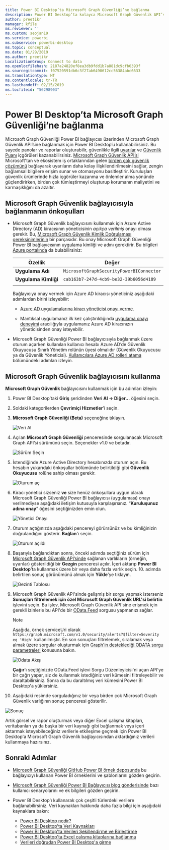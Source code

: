 ```yaml
---
title: Power BI Desktop’ta Microsoft Graph Güvenliği’ne bağlanma
description: Power BI Desktop’ta kolayca Microsoft Graph Güvenlik API’sine bağlanma
author: preetikr
manager: kfile
ms.reviewer: ''
ms.custom: seojan19
ms.service: powerbi
ms.subservice: powerbi-desktop
ms.topic: conceptual
ms.date: 01/29/2019
ms.author: preetikr
LocalizationGroup: Connect to data
ms.openlocfilehash: 2187a24820ef8ea3db9fdd1b7a881dc9cfb6393f
ms.sourcegitcommit: f07520591db6c3f27ab6490612cc56384abc6633
ms.translationtype: HT
ms.contentlocale: tr-TR
ms.lasthandoff: 02/15/2019
ms.locfileid: "56298903"
---
```

# <a name="connect-to-microsoft-graph-security-in-power-bi-desktop"></a>Power BI Desktop’ta Microsoft Graph Güvenliği’ne bağlanma

Microsoft Graph Güvenliği Power BI bağlayıcısı üzerinden Microsoft Graph Güvenlik API’sine bağlanmak için Power BI Desktop’u kullanabilirsiniz. Bu sayede panolar ve raporlar oluşturabilir, güvenlikle ilgili [uyarılar](https://docs.microsoft.com/graph/api/resources/alert?view=graph-rest-1.0) ve [Güvenlik Puanı](https://docs.microsoft.com/graph/api/resources/securescores?view=graph-rest-beta) içgörüleri kazanabilirsiniz. [Microsoft Graph Güvenlik API’si](https://aka.ms/graphsecuritydocs) Microsoft'tan ve ekosistem iş ortaklarından gelen [birden çok güvenlik çözümünü](https://aka.ms/graphsecurityalerts) bağlayarak uyarıların daha kolay ilişkilendirilmesini sağlar, zengin bağlamsal bilgilere erişim sunar ve otomasyonu basitleştirir. Kuruluşları güvenlik ürünlerinde hızla içgörüler kazanma ve önlemler alma yönünde güçlendirirken, birden çok tümleştirmeyi oluşturup korumanın maliyetini ve karmaşıklığını da azaltır.

## <a name="prerequisites-to-connect-with-the-microsoft-graph-security-connector"></a>Microsoft Graph Güvenlik bağlayıcısıyla bağlanmanın önkoşulları

* Microsoft Graph Güvenlik bağlayıcısını kullanmak için Azure Active Directory (AD) kiracısının yöneticisinin *açıkça verilmiş* onayı olması gerekir. Bu, [Microsoft Graph Güvenlik Kimlik Doğrulaması gereksinimlerinin](https://aka.ms/graphsecurityauth) bir parçasıdır. Bu onay Microsoft Graph Güvenliği Power BI bağlayıcısının uygulama kimliği ve adını gerektirir. Bu bilgileri [Azure portalında](https://portal.azure.com) da bulabilirsiniz:

   | Özellik | Değer |
   |----------|-------|
   | **Uygulama Adı** | `MicrosoftGraphSecurityPowerBIConnector` |
   | **Uygulama Kimliği** | `cab163b7-247d-4cb9-be32-39b6056d4189` |
   |||

   Bağlayıcıya onay vermek için Azure AD kiracısı yöneticiniz aşağıdaki adımlardan birini izleyebilir:

   * [Azure AD uygulamalarına kiracı yöneticisi onayı verme](https://docs.microsoft.com/azure/active-directory/develop/v2-permissions-and-consent).

   * Mantıksal uygulamanız ilk kez çalıştırıldığında [uygulama onayı deneyimi](https://docs.microsoft.com/azure/active-directory/develop/application-consent-experience) aracılığıyla uygulamanız Azure AD kiracınızın yöneticisinden onay isteyebilir.
   
* Microsoft Graph Güvenliği Power BI bağlayıcısıyla bağlanmak üzere oturum açarken kullanılan kullanıcı hesabı Azure AD’de Güvenlik Okuyucusu Sınırlı Yönetim rolünün üyesi olmalıdır (Güvenlik Okuyucusu ya da Güvenlik Yöneticisi). [Kullanıcılara Azure AD rolleri atama](https://docs.microsoft.com/graph/security-authorization#assign-azure-ad-roles-to-users) bölümündeki adımları izleyin. 

## <a name="using-the-microsoft-graph-security-connector"></a>Microsoft Graph Güvenlik bağlayıcısını kullanma

**Microsoft Graph Güvenlik** bağlayıcısını kullanmak için bu adımları izleyin:

1. Power BI Desktop’taki **Giriş** şeridinden **Veri Al -> Diğer...** öğesini seçin.
2. Soldaki kategorilerden **Çevrimiçi Hizmetler**’i seçin.
3. **Microsoft Graph Güvenliği (Beta)** seçeneğine tıklayın.

    ![Veri Al](media/desktop-connect-graph-security/GetData.PNG)
    
4. Açılan **Microsoft Graph Güvenliği** penceresinde sorgulanacak Microsoft Graph API’si sürümünü seçin. Seçenekler v1.0 ve betadır.

    ![Sürüm Seçin](media/desktop-connect-graph-security/selectVersion.PNG)
    
5. İstendiğinde Azure Active Directory hesabınızda oturum açın. Bu hesabın yukarıdaki önkoşullar bölümünde belirtildiği gibi **Güvenlik Okuyucusu** rolüne sahip olması gerekir.

    ![Oturum aç](media/desktop-connect-graph-security/SignIn.PNG)
    
6. Kiracı yönetici sizseniz **ve** size henüz önkoşullara uygun olarak Microsoft Graph Güvenliği Power BI bağlayıcısı (uygulaması) onayı verilmediyse aşağıdaki iletişim kutusuyla karşılaşırsınız. “**Kuruluşunuz adına onay**” öğesini seçtiğinizden emin olun.

    ![Yönetici Onayı](media/desktop-connect-graph-security/AdminConsent.PNG)
    
7. Oturum açtığınızda aşağıdaki pencereyi görürsünüz ve bu kimliğinizin doğrulandığını gösterir. **Bağlan**'ı seçin.

    ![Oturum açıldı](media/desktop-connect-graph-security/SignedIn.PNG)
    
8. Başarıyla bağlandıktan sonra, önceki adımda seçtiğiniz sürüm için [Microsoft Graph Güvenlik API’sinde](https://aka.ms/graphsecuritydocs) sağlanan varlıkların (örneğin, uyarılar) gösterildiği bir **Gezgin** penceresi açılır. İçeri aktarıp **Power BI Desktop**’ta kullanmak üzere bir veya daha fazla varlık seçin. 10. adımda belirtilen sonuç görünümünü almak için **Yükle**’ye tıklayın.

   ![Gezinti Tablosu](media/desktop-connect-graph-security/NavTable.PNG)
    
9. Microsoft Graph Güvenlik API'sinde gelişmiş bir sorgu yapmak isterseniz **Sonuçları filtrelemek için özel Microsoft Graph Güvenlik URL'si belirtin** işlevini seçin. Bu işlev, Microsoft Graph Güvenlik API'sine erişmek için gerekli izinlerle bu API'de bir [OData.Feed](https://docs.microsoft.com/power-bi/desktop-connect-odata) sorgusu yapmanızı sağlar.

   > [!NOTE]
   > Aşağıda, örnek serviceUri olarak `https://graph.microsoft.com/v1.0/security/alerts?$filter=Severity eq 'High'` kullanılmıştır. En son sonuçları filtrelemek, sıralamak veya almak üzere sorgular oluşturmak için [Graph'in desteklediği ODATA sorgu parametreleri](https://docs.microsoft.com/graph/query-parameters) konusuna bakın.

   ![Odata Akışı](media/desktop-connect-graph-security/ODataFeed.PNG)
    
   **Çağır**'ı seçtiğinizde OData.Feed işlevi Sorgu Düzenleyicisi'ni açan API'ye bir çağrı yapar, siz de kullanmak istediğiniz veri kümesini filtreleyebilir ve daraltabilirsiniz. Sonra da bu daraltılmış veri kümesini Power BI Desktop'a yüklersiniz.

10. Aşağıdaki resimde sorguladığınız bir veya birden çok Microsoft Graph Güvenlik varlığının sonuç penceresi gösterilir.

   ![Sonuç](media/desktop-connect-graph-security/Result.PNG)
    

Artık görsel ve rapor oluşturmak veya diğer Excel çalışma kitapları, veritabanları ya da başka bir veri kaynağı gibi bağlanmak veya içeri aktarmak isteyebileceğiniz verilerle etkileşime geçmek için Power BI Desktop'a Microsoft Graph Güvenlik bağlayıcısından aktardığınız verileri kullanmaya hazırsınız.

## <a name="next-steps"></a>Sonraki Adımlar
* [Microsoft Graph Güvenliği GitHub Power BI örnek deposunda](https://aka.ms/graphsecuritypowerbiconnectorsamples) bu bağlayıcıyı kullanan Power BI örneklerini ve şablonlarını gözden geçirin.

* [Microsoft Graph Güvenliği Power BI Bağlayıcısı blog gönderisinde](https://aka.ms/graphsecuritypowerbiconnectorblogpost) bazı kullanıcı senaryolarını ve ek bilgileri gözden geçirin.

* Power BI Desktop'ı kullanarak çok çeşitli türlerdeki verilere bağlanabilirsiniz. Veri kaynakları hakkında daha fazla bilgi için aşağıdaki kaynaklara bakın:

    * [Power BI Desktop nedir?](desktop-what-is-desktop.md)
    * [Power BI Desktop'ta Veri Kaynakları](desktop-data-sources.md)
    * [Power BI Desktop'ta Verileri Şekillendirme ve Birleştirme](desktop-shape-and-combine-data.md)
    * [Power BI Desktop'ta Excel çalışma kitaplarına bağlanma](desktop-connect-excel.md)
    * [Verileri doğrudan Power BI Desktop'a girme](desktop-enter-data-directly-into-desktop.md)
